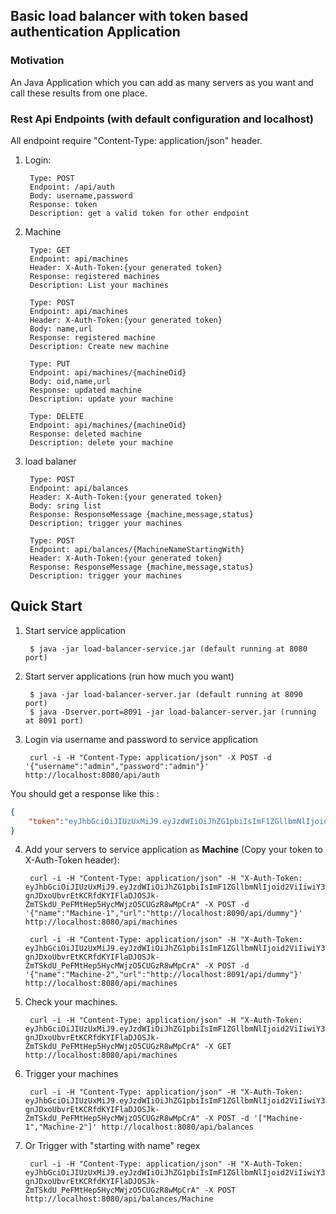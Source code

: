 ## Basic load balancer with token based authentication Application

### Motivation
An Java Application which you can add as many servers as you want and call these results from one place.

### Rest Api Endpoints (with default configuration and localhost)

All endpoint require "Content-Type: application/json" header.

1. Login:

		Type: POST
		Endpoint: /api/auth
		Body: username,password
		Response: token
		Description: get a valid token for other endpoint

2. Machine 

		Type: GET
		Endpoint: api/machines
		Header: X-Auth-Token:{your generated token}
		Response: registered machines
		Description: List your machines
		
		Type: POST
		Endpoint: api/machines
		Header: X-Auth-Token:{your generated token}
		Body: name,url
		Response: registered machine
		Description: Create new machine
		
		Type: PUT
		Endpoint: api/machines/{machineOid}
		Body: oid,name,url
		Response: updated machine
		Description: update your machine
		
		Type: DELETE
		Endpoint: api/machines/{machineOid}
		Response: deleted machine
		Description: delete your machine
		
3. load balaner

		Type: POST
		Endpoint: api/balances
		Header: X-Auth-Token:{your generated token}
		Body: sring list
		Response: ResponseMessage {machine,message,status}
		Description: trigger your machines

		Type: POST
		Endpoint: api/balances/{MachineNameStartingWith}
		Header: X-Auth-Token:{your generated token}
		Response: ResponseMessage {machine,message,status}
		Description: trigger your machines
		
## Quick Start

1. Start service application

		$ java -jar load-balancer-service.jar (default running at 8080 port)
2. Start server applications (run how much you want)

		$ java -jar load-balancer-server.jar (default running at 8090 port)
		$ java -Dserver.port=8091 -jar load-balancer-server.jar (running at 8091 port)
		
3. Login via username and password to service application

		curl -i -H "Content-Type: application/json" -X POST -d '{"username":"admin","password":"admin"}' http://localhost:8080/api/auth
		
You should get a response like this :

```json		
{
	"token":"eyJhbGciOiJIUzUxMiJ9.eyJzdWIiOiJhZG1pbiIsImF1ZGllbmNlIjoid2ViIiwiY3JlYXRlZCI6MTQ5MDk0Nzg4MDY2OCwiZXhwIjoxNDkxNTUyNjgwfQ.HkyMyUI0xjwZDJUF5-gnJDxoUbvrEtKCRfdKYIFlaDJOSJk-ZmTSkdU_PeFMtHep5HycMWjzO5CUGzR8wMpCrA"
}
```

4. Add your servers to service application as **Machine** (Copy your token to X-Auth-Token header):

		curl -i -H "Content-Type: application/json" -H "X-Auth-Token: eyJhbGciOiJIUzUxMiJ9.eyJzdWIiOiJhZG1pbiIsImF1ZGllbmNlIjoid2ViIiwiY3JlYXRlZCI6MTQ5MDk0Nzg4MDY2OCwiZXhwIjoxNDkxNTUyNjgwfQ.HkyMyUI0xjwZDJUF5-gnJDxoUbvrEtKCRfdKYIFlaDJOSJk-ZmTSkdU_PeFMtHep5HycMWjzO5CUGzR8wMpCrA" -X POST -d '{"name":"Machine-1","url":"http://localhost:8090/api/dummy"}' http://localhost:8080/api/machines
		
		curl -i -H "Content-Type: application/json" -H "X-Auth-Token: eyJhbGciOiJIUzUxMiJ9.eyJzdWIiOiJhZG1pbiIsImF1ZGllbmNlIjoid2ViIiwiY3JlYXRlZCI6MTQ5MDk0Nzg4MDY2OCwiZXhwIjoxNDkxNTUyNjgwfQ.HkyMyUI0xjwZDJUF5-gnJDxoUbvrEtKCRfdKYIFlaDJOSJk-ZmTSkdU_PeFMtHep5HycMWjzO5CUGzR8wMpCrA" -X POST -d '{"name":"Machine-2","url":"http://localhost:8091/api/dummy"}' http://localhost:8080/api/machines
		
		
5. Check your machines.

		curl -i -H "Content-Type: application/json" -H "X-Auth-Token: eyJhbGciOiJIUzUxMiJ9.eyJzdWIiOiJhZG1pbiIsImF1ZGllbmNlIjoid2ViIiwiY3JlYXRlZCI6MTQ5MDk0Nzg4MDY2OCwiZXhwIjoxNDkxNTUyNjgwfQ.HkyMyUI0xjwZDJUF5-gnJDxoUbvrEtKCRfdKYIFlaDJOSJk-ZmTSkdU_PeFMtHep5HycMWjzO5CUGzR8wMpCrA" -X GET http://localhost:8080/api/machines
		
6. Trigger your machines

		curl -i -H "Content-Type: application/json" -H "X-Auth-Token: eyJhbGciOiJIUzUxMiJ9.eyJzdWIiOiJhZG1pbiIsImF1ZGllbmNlIjoid2ViIiwiY3JlYXRlZCI6MTQ5MDk0Nzg4MDY2OCwiZXhwIjoxNDkxNTUyNjgwfQ.HkyMyUI0xjwZDJUF5-gnJDxoUbvrEtKCRfdKYIFlaDJOSJk-ZmTSkdU_PeFMtHep5HycMWjzO5CUGzR8wMpCrA" -X POST -d '["Machine-1","Machine-2"]' http://localhost:8080/api/balances
		
		
7. Or Trigger with "starting with name" regex 

		curl -i -H "Content-Type: application/json" -H "X-Auth-Token: eyJhbGciOiJIUzUxMiJ9.eyJzdWIiOiJhZG1pbiIsImF1ZGllbmNlIjoid2ViIiwiY3JlYXRlZCI6MTQ5MDk0Nzg4MDY2OCwiZXhwIjoxNDkxNTUyNjgwfQ.HkyMyUI0xjwZDJUF5-gnJDxoUbvrEtKCRfdKYIFlaDJOSJk-ZmTSkdU_PeFMtHep5HycMWjzO5CUGzR8wMpCrA" -X POST http://localhost:8080/api/balances/Machine